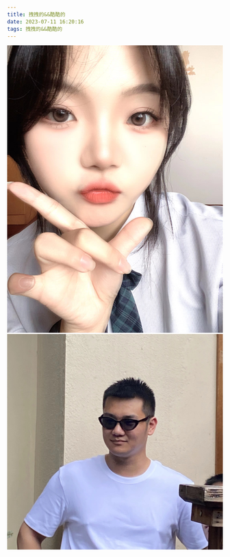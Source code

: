 ```yaml
---
title: 拽拽的&&酷酷的
date: 2023-07-11 16:20:16
tags: 拽拽的&&酷酷的
---
```

![](/image/拽拽的.jpg)
![](/image/酷酷的.jpg)